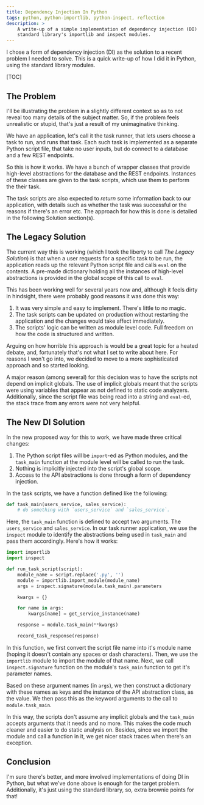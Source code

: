 ```yaml
---
title: Dependency Injection In Python
tags: python, python-importlib, python-inspect, reflection
description: >
    A write-up of a simple implementation of dependency injection (DI) in Python using only the
    standard library's importlib and inspect modules.
---
```


I chose a form of dependency injection (DI) as the solution to a recent problem I needed to solve.
This is a quick write-up of how I did it in Python, using the standard library modules.

[TOC]

## The Problem

I'll be illustrating the problem in a slightly different context so as to not reveal too many
details of the subject matter. So, if the problem feels unrealistic or stupid, that's just a result
of my unimaginative thinking.

We have an application, let's call it the task runner, that lets users choose a task to run, and
runs that task. Each such task is implemented as a separate Python script file, that take no user
inputs, but do connect to a database and a few REST endpoints.

So this is how it works. We have a bunch of wrapper classes that provide high-level abstractions for
the database and the REST endpoints. Instances of these classes are given to the task scripts, which
use them to perform the their task.

The task scripts are also expected to *return* some information back to our application, with
details such as whether the task was successful or the reasons if there's an error etc. The approach
for how this is done is detailed in the following Solution section(s).

## The Legacy Solution

The current way this is working (which I took the liberty to call *The Legacy Solution*) is that
when a user requests for a specific task to be run, the application reads up the relevant Python
script file and calls `eval` on the contents. A pre-made dictionary holding all the instances of
high-level abstractions is provided in the global scope of this call to `eval`.

This has been working well for several years now and, although it feels dirty in hindsight, there
were probably good reasons it was done this way:

1. It was very simple and easy to implement. There's little to no magic.
1. The task scripts can be updated on production without restarting the application and the changes
   would take affect immediately.
1. The scripts' logic can be written as module level code. Full freedom on how the code is
   structured and written.

Arguing on how horrible this approach is would be a great topic for a heated debate, and,
fortunately that's not what I set to write about here. For reasons I won't go into, we decided to
move to a more sophisticated approach and so started looking.

A major reason (among several) for this decision was to have the scripts not depend on implicit
globals. The use of implicit globals meant that the scripts were using variables that appear as not
defined to static code analyzers.  Additionally, since the script file was being read into a string
and `eval`-ed, the stack trace from any errors were not very helpful.

## The New DI Solution

In the new proposed way for this to work, we have made three critical changes:

1. The Python script files will be `import`-ed as Python modules, and the `task_main` function at
   the module level will be called to run the task.
1. Nothing is implicitly injected into the script's global scope.
1. Access to the API abstractions is done through a form of dependency injection.

In the task scripts, we have a function defined like the following:

```python
def task_main(users_service, sales_service):
    # do something with `users_service` and `sales_service`.
```

Here, the `task_main` function is defined to accept two arguments. The `users_service` and
`sales_service`. In our task runner application, we use the `inspect` module to identify the
abstractions being used in `task_main` and pass them accordingly. Here's how it works:

```python {"linenos": true}
import importlib
import inspect

def run_task_script(script):
    module_name = script.replace('.py', '')
    module = importlib.import_module(module_name)
    args = inspect.signature(module.task_main).parameters

    kwargs = {}

    for name in args:
        kwargs[name] = get_service_instance(name)

    response = module.task_main(**kwargs)

    record_task_response(response)
```

In this function, we first convert the script file name into it's module name (hoping it doesn't
contain any spaces or dash characters). Then, we use the `importlib` module to import the module of
that name. Next, we call `inspect.signature` function on the module's `task_main` function to get
it's parameter names.

Based on these argument names (in `args`), we then construct a dictionary with these names as keys
and the instance of the API abstraction class, as the value. We then pass this as the keyword
arguments to the call to `module.task_main`.

In this way, the scripts don't assume any implicit globals and the `task_main` accepts arguments
that it needs and no more. This makes the code much cleaner and easier to do static analysis on.
Besides, since we import the module and call a function in it, we get nicer stack traces when
there's an exception.

## Conclusion

I'm sure there's better, and more involved implementations of doing DI in Python, but what we've
done above is enough for the target problem. Additionally, it's just using the standard library, so,
extra brownie points for that!
